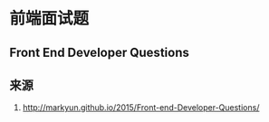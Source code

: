 # 前端面试题

## Front End Developer Questions

## 来源

1. http://markyun.github.io/2015/Front-end-Developer-Questions/


